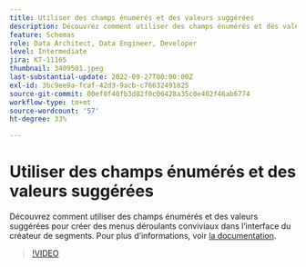 ```yaml
---
title: Utiliser des champs énumérés et des valeurs suggérées
description: Découvrez comment utiliser des champs énumérés et des valeurs suggérées pour créer des menus déroulants conviviaux dans l’interface du créateur de segments.
feature: Schemas
role: Data Architect, Data Engineer, Developer
level: Intermediate
jira: KT-11165
thumbnail: 3409501.jpeg
last-substantial-update: 2022-09-27T00:00:00Z
exl-id: 3bc9ee9a-fcaf-42d3-9acb-c76632491825
source-git-commit: 00ef0f40fb3d82f0c06428a35c0e402f46ab6774
workflow-type: tm+mt
source-wordcount: '57'
ht-degree: 33%

---
```


# Utiliser des champs énumérés et des valeurs suggérées

Découvrez comment utiliser des champs énumérés et des valeurs suggérées pour créer des menus déroulants conviviaux dans l’interface du créateur de segments. Pour plus d’informations, voir [la documentation](https://experienceleague.adobe.com/docs/experience-platform/xdm/ui/fields/enum.html).

>[!VIDEO](https://video.tv.adobe.com/v/3409501/?learn=on)
